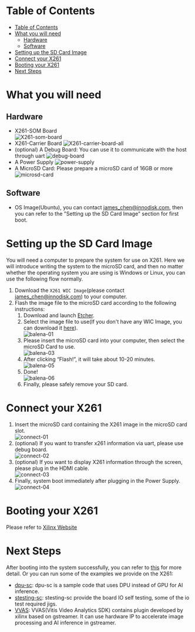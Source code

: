 <!--
 Copyright (c) 2022 Innodisk crop.
 
 This software is released under the MIT License.
 https://opensource.org/licenses/MIT
-->
# Table of Contents
- [Table of Contents](#table-of-contents)
- [What you will need](#what-you-will-need)
  - [Hardware](#hardware)
  - [Software](#software)
- [Setting up the SD Card Image](#setting-up-the-sd-card-image)
- [Connect your X261](#connect-your-x261)
- [Booting your X261](#booting-your-x261)
- [Next Steps](#next-steps)

# What you will need
## Hardware
- X261-SOM Board  
![X261-som-board](fig/X261-som-board.png)  
- X261-Carrier Board
![X261-carrier-board-all](fig/X261-carrier-board-all.png) 
- (optional) A Debug Board: You can use it to communicate with the host through uart
![debug-board](fig/debug-board.jpg)
- A Power Supply
![power-supply](fig/power.png)
- A MicroSD Card: Please prepare a microSD card of 16GB or more  
![microsd-card](fig/microsd-card.jpg)
## Software
- OS Image(Ubuntu), you can contact james_chen@innodisk.com, then you can refer to the "Setting up the SD Card Image" section for first boot.

# Setting up the SD Card Image
You will need a computer to prepare the system for use on X261. Here we will introduce writing the system to the microSD card, and then no matter whether the operating system you are using is Windows or Linux, you can use the following flow normally.
1. Download the `X261 WIC Image`(please contact james_chen@innodisk.com) to your computer.
2. Flash the image file to the microSD card according to the following instructions:
   1. Download and launch [Etcher](https://www.balena.io/etcher/).
   2. Select the image file to use(If you don't have any WIC Image, you can download it [here](fig/balena-01.png)).  
   ![balena-01](fig/balena-01.png)
   1. Please insert the microSD card into your computer, then select the microSD Card to use.  
   ![balena-03](fig/balena-03.png)  
   1. After clicking “Flash!”, it will take about 10-20 minutes.  
   ![balena-05](fig/balena-05.png)  
   1. Done!  
   ![balena-06](fig/balena-06.png)  
   1. Finally, please safely remove your SD card.  
# Connect your X261  
1. Insert the microSD card containing the X261 image in the microSD card slot.  
![connect-01](fig/connect-01.png)  
2. (optional) If you want to transfer x261 information via uart, please use debug board.  
![connect-02](fig/connect-02.png)  
3. (optional) If you want to display X261 information through the screen, please plug in the HDMI cable.  
![connect-03](fig/connect-03.png)  
4. Finally, system boot immediately after plugging in the Power Supply.  
![connect-04](fig/connect-04.png)   
# Booting your X261
Please refer to [Xilinx Website](https://www.xilinx.com/products/som/kria/kv260-vision-starter-kit/kv260-getting-started/booting-your-starter-kit.html)
# Next Steps
After booting into the system successfully, you can refer to [this](../1.Hardware/hardware.md) for more detail. Or you can run some of the examples we provide on the X261:
- [dpu-sc](../2.Software/dpu-sc.md): dpu-sc is a sample code that uses DPU instead of GPU for AI inference.
- [stesting-sc](../2.Software/stesting-sc.md): stesting-sc provide the board IO self testing, some of the io test required jigs.
- [VVAS](../2.Software/VVAS.md): VVAS(Vitis Video Analytics SDK) contains plugin developed by xilinx based on gstreamer. It can use hardware IP to accelerate image processing and AI inference in gstreamer.